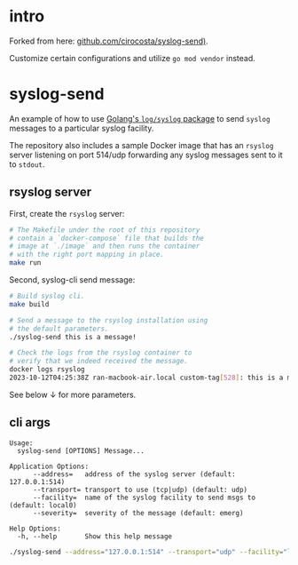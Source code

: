 # intro

Forked from here: [github.com/cirocosta/syslog-send)](https://github.com/cirocosta/syslog-send).

Customize certain configurations and utilize `go mod vendor` instead.

<!--
## vendor

```
go mod vendor
```
-->

# syslog-send

An example of how to use [Golang's `log/syslog` package](https://golang.org/pkg/log/syslog/) to send `syslog` messages to a particular syslog facility.

The repository also includes a sample Docker image that has an `rsyslog` server listening on port 514/udp forwarding any syslog messages sent to it to `stdout`.

## rsyslog server

First, create the `rsyslog` server:

```sh
# The Makefile under the root of this repository
# contain a `docker-compose` file that builds the
# image at `./image` and then runs the container
# with the right port mapping in place.
make run
```

Second, syslog-cli send message:

```sh
# Build syslog cli.
make build

# Send a message to the rsyslog installation using
# the default parameters.
./syslog-send this is a message!

# Check the logs from the rsyslog container to
# verify that we indeed received the message.
docker logs rsyslog
2023-10-12T04:25:38Z ran-macbook-air.local custom-tag[528]: this is a message!
```

See below ↓ for more parameters.

## cli args

```
Usage:
  syslog-send [OPTIONS] Message...

Application Options:
      --address=   address of the syslog server (default: 127.0.0.1:514)
      --transport= transport to use (tcp|udp) (default: udp)
      --facility=  name of the syslog facility to send msgs to (default: local0)
      --severity=  severity of the message (default: emerg)

Help Options:
  -h, --help       Show this help message
```

```sh
./syslog-send --address="127.0.0.1:514" --transport="udp" --facility="local1" --severity="notice"
```
